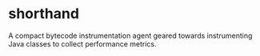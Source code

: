 shorthand
=========

A compact bytecode instrumentation agent geared towards instrumenting Java classes to collect performance metrics.
